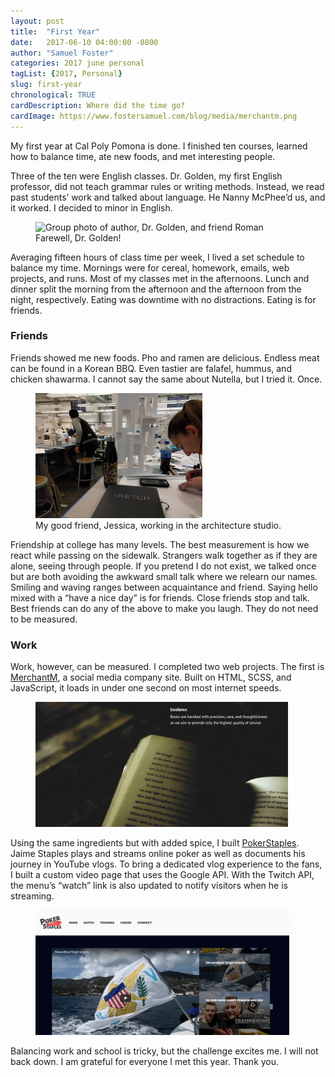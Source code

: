 ```yaml
---
layout: post
title:  "First Year"
date:   2017-06-10 04:00:00 -0800
author: "Samuel Foster"
categories: 2017 june personal
tagList: {2017, Personal}
slug: first-year
chronological: TRUE
cardDescription: Where did the time go?
cardImage: https://www.fostersamuel.com/blog/media/merchantm.png
---
```


My first year at Cal Poly Pomona is done. I finished ten courses, learned how to balance time, ate new foods, and met interesting people. 
 
Three of the ten were English classes. Dr. Golden, my first English professor, did not teach grammar rules or writing methods. Instead, we read past students’ work and talked about language. He Nanny McPhee’d us, and it worked. I decided to minor in English.
  
 
<figure class="post-figure">
	<img class="post-figureImage" alt="Group photo of author, Dr. Golden, and friend Roman" width="auto" height="200px" src="../media/goodbye.jpg">
	<figcaption class="post-figureCaption">Farewell, Dr. Golden!</figcaption>
</figure>

 
Averaging fifteen hours of class time per week, I lived a set schedule to balance my time. Mornings were for cereal, homework, emails, web projects, and runs. Most of my classes met in the afternoons. Lunch and dinner split the morning from the afternoon and the afternoon from the night, respectively. Eating was downtime with no distractions. Eating is for friends. 
 
### Friends
 
Friends showed me new foods. Pho and ramen are delicious. Endless meat can be found in a Korean BBQ. Even tastier are falafel, hummus, and chicken shawarma. I cannot say the same about Nutella, but I tried it. Once.
<figure class="post-figure">
	<img class="post-figureImage" alt="Jessica working in the Interim Design Center" width="auto" height="200px" src="../media/arch.jpg">
	<figcaption class="post-figureCaption">My good friend, Jessica, working in the architecture studio.</figcaption>
</figure>

Friendship at college has many levels. The best measurement is how we react while passing on the sidewalk. Strangers walk together as if they are alone, seeing through people. If you pretend I do not exist, we talked once but are both avoiding the awkward small talk where we relearn our names. Smiling and waving ranges between acquaintance and friend. Saying hello mixed with a “have a nice day” is for friends. Close friends stop and talk. Best friends can do any of the above to make you laugh. They do not need to be measured. 


 
### Work
 
Work, however, can be measured. I completed two web projects. The first is <a class="post-writtenLink" target="_blank" href='https://www.themerchantm.com'>MerchantM</a>, a social media company site. Built on HTML, SCSS, and JavaScript, it loads in under one second on most internet speeds. 
 
<figure class="post-figure">
	<img class="post-figureImage" alt="Screenshot of TheMerchantM.com" width="auto" height="200px" src="../media/merchantm.png">
</figure>
 
Using the same ingredients but with added spice, I built <a class="post-writtenLink" target="_blank" href='https://pokerstaples.com'>PokerStaples</a>. Jaime Staples plays and streams online poker as well as documents his journey in YouTube vlogs. To bring a dedicated vlog experience to the fans, I built a custom video page that uses the Google API. With the Twitch API, the menu’s “watch” link is also updated to notify visitors when he is streaming. 
 
<figure class="post-figure">
	<img class="post-figureImage" alt="Screenshot of PokerStaples.com" width="auto" height="200px" src="../media/pstaples.png">
</figure>
 
Balancing work and school is tricky, but the challenge excites me. I will not back down. I am grateful for everyone I met this year. Thank you. 
 
 
 
 
 
 
